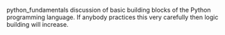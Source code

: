 python_fundamentals discussion of basic building blocks of the Python programming language. If anybody practices this very carefully then logic building will increase.
